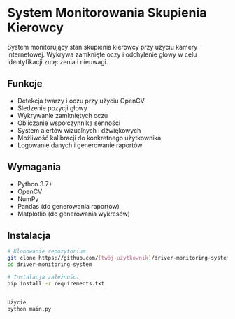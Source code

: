 # System Monitorowania Skupienia Kierowcy

System monitorujący stan skupienia kierowcy przy użyciu kamery internetowej. Wykrywa zamknięte oczy i odchylenie głowy w celu identyfikacji zmęczenia i nieuwagi.

## Funkcje

- Detekcja twarzy i oczu przy użyciu OpenCV
- Śledzenie pozycji głowy
- Wykrywanie zamkniętych oczu
- Obliczanie współczynnika senności
- System alertów wizualnych i dźwiękowych
- Możliwość kalibracji do konkretnego użytkownika
- Logowanie danych i generowanie raportów

## Wymagania

- Python 3.7+
- OpenCV
- NumPy
- Pandas (do generowania raportów)
- Matplotlib (do generowania wykresów)

## Instalacja

```bash
# Klonowanie repozytorium
git clone https://github.com/[twój-użytkownik]/driver-monitoring-system.git
cd driver-monitoring-system

# Instalacja zależności
pip install -r requirements.txt


Użycie
python main.py
